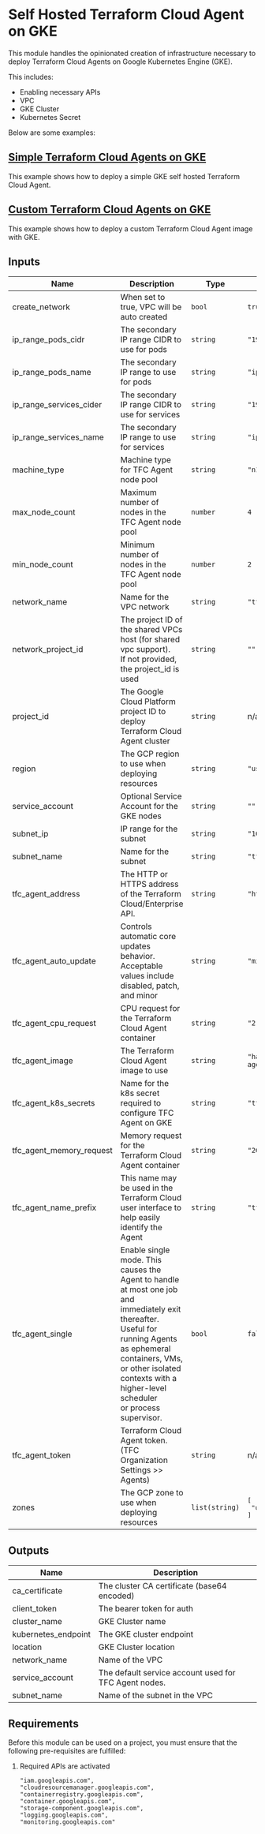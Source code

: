 # Self Hosted Terraform Cloud Agent on GKE

This module handles the opinionated creation of infrastructure necessary to deploy Terraform Cloud Agents on Google Kubernetes Engine (GKE).

This includes:

- Enabling necessary APIs
- VPC
- GKE Cluster
- Kubernetes Secret

Below are some examples:

## [Simple Terraform Cloud Agents on GKE](../../examples/tfc-agent-gke-simple/README.md)

This example shows how to deploy a simple GKE self hosted Terraform Cloud Agent.

## [Custom Terraform Cloud Agents on GKE](../../examples/tfc-agent-gke-custom/README.md)

This example shows how to deploy a custom Terraform Cloud Agent image with GKE.

<!-- BEGINNING OF PRE-COMMIT-TERRAFORM DOCS HOOK -->
## Inputs

| Name | Description | Type | Default | Required |
|------|-------------|------|---------|:--------:|
| create\_network | When set to true, VPC will be auto created | `bool` | `true` | no |
| ip\_range\_pods\_cidr | The secondary IP range CIDR to use for pods | `string` | `"192.168.0.0/18"` | no |
| ip\_range\_pods\_name | The secondary IP range to use for pods | `string` | `"ip-range-pods"` | no |
| ip\_range\_services\_cider | The secondary IP range CIDR to use for services | `string` | `"192.168.64.0/18"` | no |
| ip\_range\_services\_name | The secondary IP range to use for services | `string` | `"ip-range-scv"` | no |
| machine\_type | Machine type for TFC Agent node pool | `string` | `"n1-standard-4"` | no |
| max\_node\_count | Maximum number of nodes in the TFC Agent node pool | `number` | `4` | no |
| min\_node\_count | Minimum number of nodes in the TFC Agent node pool | `number` | `2` | no |
| network\_name | Name for the VPC network | `string` | `"tfc-agent-network"` | no |
| network\_project\_id | The project ID of the shared VPCs host (for shared vpc support). <br>If not provided, the project\_id is used | `string` | `""` | no |
| project\_id | The Google Cloud Platform project ID to deploy Terraform Cloud Agent cluster | `string` | n/a | yes |
| region | The GCP region to use when deploying resources | `string` | `"us-central1"` | no |
| service\_account | Optional Service Account for the GKE nodes | `string` | `""` | no |
| subnet\_ip | IP range for the subnet | `string` | `"10.0.0.0/17"` | no |
| subnet\_name | Name for the subnet | `string` | `"tfc-agent-subnet"` | no |
| tfc\_agent\_address | The HTTP or HTTPS address of the Terraform Cloud/Enterprise API. | `string` | `"https://app.terraform.io"` | no |
| tfc\_agent\_auto\_update | Controls automatic core updates behavior. Acceptable values include disabled, patch, and minor | `string` | `"minor"` | no |
| tfc\_agent\_cpu\_request | CPU request for the Terraform Cloud Agent container | `string` | `"2"` | no |
| tfc\_agent\_image | The Terraform Cloud Agent image to use | `string` | `"hashicorp/tfc-agent:latest"` | no |
| tfc\_agent\_k8s\_secrets | Name for the k8s secret required to configure TFC Agent on GKE | `string` | `"tfc-agent-k8s-secrets"` | no |
| tfc\_agent\_memory\_request | Memory request for the Terraform Cloud Agent container | `string` | `"2Gi"` | no |
| tfc\_agent\_name\_prefix | This name may be used in the Terraform Cloud user interface to help easily identify the Agent | `string` | `"tfc-agent-k8s"` | no |
| tfc\_agent\_single | Enable single mode. This causes the Agent to handle at most one job and<br>immediately exit thereafter. Useful for running Agents as ephemeral<br>containers, VMs, or other isolated contexts with a higher-level scheduler<br>or process supervisor. | `bool` | `false` | no |
| tfc\_agent\_token | Terraform Cloud Agent token. (TFC Organization Settings >> Agents) | `string` | n/a | yes |
| zones | The GCP zone to use when deploying resources | `list(string)` | <pre>[<br>  "us-central1-a"<br>]</pre> | no |

## Outputs

| Name | Description |
|------|-------------|
| ca\_certificate | The cluster CA certificate (base64 encoded) |
| client\_token | The bearer token for auth |
| cluster\_name | GKE Cluster name |
| kubernetes\_endpoint | The GKE cluster endpoint |
| location | GKE Cluster location |
| network\_name | Name of the VPC |
| service\_account | The default service account used for TFC Agent nodes. |
| subnet\_name | Name of the subnet in the VPC |

 <!-- END OF PRE-COMMIT-TERRAFORM DOCS HOOK -->

## Requirements

Before this module can be used on a project, you must ensure that the following pre-requisites are fulfilled:

1. Required APIs are activated

    ```text
    "iam.googleapis.com",
    "cloudresourcemanager.googleapis.com",
    "containerregistry.googleapis.com",
    "container.googleapis.com",
    "storage-component.googleapis.com",
    "logging.googleapis.com",
    "monitoring.googleapis.com"
    ```

